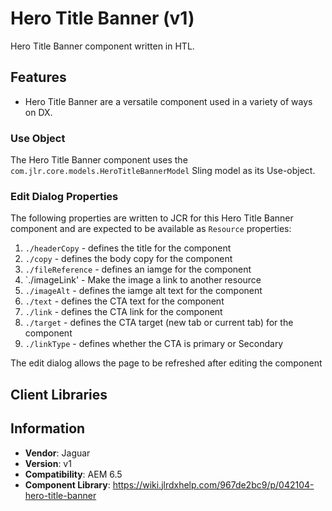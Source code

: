 <!-- Jaguar Component -->
Hero Title Banner (v1)
====
Hero Title Banner component written in HTL.

## Features

* Hero Title Banner are a versatile component used in a variety of ways on DX.

### Use Object
The Hero Title Banner component uses the `com.jlr.core.models.HeroTitleBannerModel` Sling model as its Use-object.

### Edit Dialog Properties
The following properties are written to JCR for this Hero Title Banner component and are expected to be available as `Resource` properties:

1. `./headerCopy` - defines the title for the component
2. `./copy` - defines the body copy for the component
3. `./fileReference` - defines an iamge for the component
4. `./imageLink' - Make the image a link to another resource
5. `./imageAlt` - defines the iamge alt text for the component
6. `./text` - defines the CTA text for the component
7. `./link` - defines the CTA link for the component
8. `./target` - defines the CTA target (new tab or current tab) for the component
9. `./linkType` - defines whether the CTA is primary or Secondary


The edit dialog allows the page to be refreshed after editing the component

## Client Libraries


## Information
* **Vendor**: Jaguar
* **Version**: v1
* **Compatibility**: AEM 6.5
* **Component Library**: https://wiki.jlrdxhelp.com/967de2bc9/p/042104-hero-title-banner
